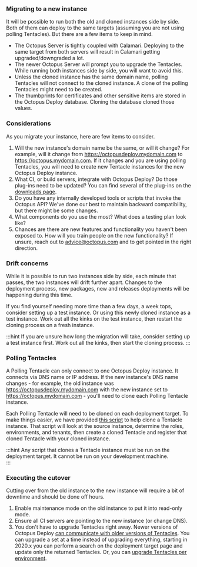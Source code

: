 ### Migrating to a new instance 

It will be possible to run both the old and cloned instances side by side.  Both of them can deploy to the same targets (assuming you are not using polling Tentacles).  But there are a few items to keep in mind.

- The Octopus Server is tightly coupled with Calamari.  Deploying to the same target from both servers will result in Calamari getting upgraded/downgraded a lot.  
- The newer Octopus Server will prompt you to upgrade the Tentacles.  While running both instances side by side, you will want to avoid this.
- Unless the cloned instance has the same domain name, polling Tentacles will not connect to the cloned instance.  A clone of the polling Tentacles might need to be created.
- The thumbprints for certificates and other sensitive items are stored in the Octopus Deploy database.  Cloning the database cloned those values.

### Considerations

As you migrate your instance, here are few items to consider.  

1. Will the new instance's domain name be the same, or will it change?  For example, will it change from https://octopusdeploy.mydomain.com to https://octopus.mydomain.com.  If it changes and you are using polling Tentacles, you will need to create new Tentacle instances for the new Octopus Deploy instance.
2. What CI, or build servers, integrate with Octopus Deploy?  Do those plug-ins need to be updated?  You can find several of the plug-ins on the [downloads page](https://octopus.com/downloads).
3. Do you have any internally developed tools or scripts that invoke the Octopus API?  We've done our best to maintain backward compatibility, but there might be some changes.  
4. What components do you use the most?  What does a testing plan look like? 
5. Chances are there are new features and functionality you haven't been exposed to.  How will you train people on the new functionality?  If unsure, reach out to [advice@octopus.com](mailto:advice@octopus.com) and to get pointed in the right direction.

### Drift concerns

While it is possible to run two instances side by side, each minute that passes, the two instances will drift further apart.  Changes to the deployment process, new packages, new and releases deployments will be happening during this time.  

If you find yourself needing more time than a few days, a week tops, consider setting up a test instance.  Or using this newly cloned instance as a test instance.  Work out all the kinks on the test instance, then restart the cloning process on a fresh instance.

:::hint
If you are unsure how long the migration will take, consider setting up a test instance first.  Work out all the kinks, then start the cloning process.
:::

### Polling Tentacles

A Polling Tentacle can only connect to one Octopus Deploy instance.  It connects via DNS name or IP address.  If the new instance's DNS name changes - for example, the old instance was https://octopusdeploy.mydomain.com with the new instance set to https://octopus.mydomain.com - you'll need to clone each Polling Tentacle instance.

Each Polling Tentacle will need to be cloned on each deployment target.  To make things easier, we have provided [this script](https://github.com/OctopusDeployLabs/SpaceCloner/blob/master/CloneTentacleInstance.ps1) to help clone a Tentacle instance.  That script will look at the source instance, determine the roles, environments, and tenants, then create a cloned Tentacle and register that cloned Tentacle with your cloned instance.  

:::hint
Any script that clones a Tentacle instance must be run on the deployment target.  It cannot be run on your development machine.  
:::

### Executing the cutover

Cutting over from the old instance to the new instance will require a bit of downtime and should be done off hours.

1. Enable maintenance mode on the old instance to put it into read-only mode.
1. Ensure all CI servers are pointing to the new instance (or change DNS).
1. You don't have to upgrade Tentacles right away.  Newer versions of Octopus Deploy [can communicate with older versions of Tentacles](/docs/support/compatibility.md).  You can upgrade a set at a time instead of upgrading everything, starting in 2020.x you can perform a search on the deployment target page and update only the returned Tentacles.  Or, you can [upgrade Tentacles per environment](https://www.youtube.com/watch?v=KVxdSdYAqQU&t=352s).  